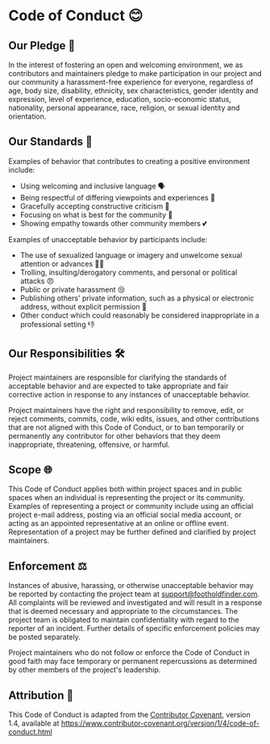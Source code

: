 # Code of Conduct 😊

## Our Pledge 🤝

In the interest of fostering an open and welcoming environment, we as contributors and maintainers pledge to make participation in our project and our community a harassment-free experience for everyone, regardless of age, body size, disability, ethnicity, sex characteristics, gender identity and expression, level of experience, education, socio-economic status, nationality, personal appearance, race, religion, or sexual identity and orientation.

## Our Standards 📏

Examples of behavior that contributes to creating a positive environment include:

* Using welcoming and inclusive language 🗣
* Being respectful of differing viewpoints and experiences 🌈
* Gracefully accepting constructive criticism 🧐
* Focusing on what is best for the community 🌟
* Showing empathy towards other community members 💕

Examples of unacceptable behavior by participants include:

* The use of sexualized language or imagery and unwelcome sexual attention or advances 🙅‍♀️
* Trolling, insulting/derogatory comments, and personal or political attacks 😠
* Public or private harassment 😒
* Publishing others' private information, such as a physical or electronic address, without explicit permission 🚫
* Other conduct which could reasonably be considered inappropriate in a professional setting 👎

## Our Responsibilities 🛠

Project maintainers are responsible for clarifying the standards of acceptable behavior and are expected to take appropriate and fair corrective action in response to any instances of unacceptable behavior.

Project maintainers have the right and responsibility to remove, edit, or reject comments, commits, code, wiki edits, issues, and other contributions that are not aligned with this Code of Conduct, or to ban temporarily or permanently any contributor for other behaviors that they deem inappropriate, threatening, offensive, or harmful.

## Scope 🌐

This Code of Conduct applies both within project spaces and in public spaces when an individual is representing the project or its community. Examples of representing a project or community include using an official project e-mail address, posting via an official social media account, or acting as an appointed representative at an online or offline event. Representation of a project may be further defined and clarified by project maintainers.

## Enforcement ⚖️

Instances of abusive, harassing, or otherwise unacceptable behavior may be reported by contacting the project team at [support@footholdfinder.com](mailto:support@footholdfinder.com). All complaints will be reviewed and investigated and will result in a response that is deemed necessary and appropriate to the circumstances. The project team is obligated to maintain confidentiality with regard to the reporter of an incident. Further details of specific enforcement policies may be posted separately.

Project maintainers who do not follow or enforce the Code of Conduct in good faith may face temporary or permanent repercussions as determined by other members of the project's leadership.

## Attribution 📜

This Code of Conduct is adapted from the [Contributor Covenant](https://www.contributor-covenant.org), version 1.4, available at https://www.contributor-covenant.org/version/1/4/code-of-conduct.html

